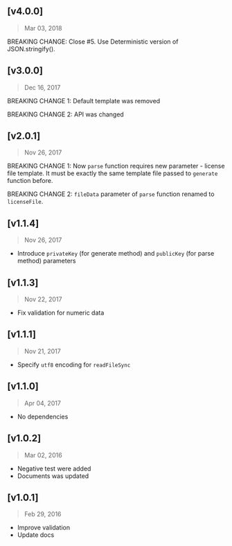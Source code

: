 ## [v4.0.0]
> Mar 03, 2018

BREAKING CHANGE: Close #5. Use Deterministic version of JSON.stringify().

## [v3.0.0]
> Dec 16, 2017

BREAKING CHANGE 1: Default template was removed

BREAKING CHANGE 2: API was changed

## [v2.0.1]
> Nov 26, 2017

BREAKING CHANGE 1: Now `parse` function requires new parameter - license file template. It must be exactly the same template file passed to `generate` function before.

BREAKING CHANGE 2: `fileData` parameter of `parse` function renamed to `licenseFile`.

## [v1.1.4]
> Nov 26, 2017

- Introduce `privateKey` (for generate method) and `publicKey` (for parse method) parameters

## [v1.1.3]
> Nov 22, 2017

- Fix validation for numeric data

## [v1.1.1]
> Nov 21, 2017

- Specify `utf8` encoding for `readFileSync`

## [v1.1.0]
> Apr 04, 2017

- No dependencies

## [v1.0.2]
> Mar 02, 2016

- Negative test were added
- Documents was updated

## [v1.0.1]
> Feb 29, 2016

- Improve validation
- Update docs

